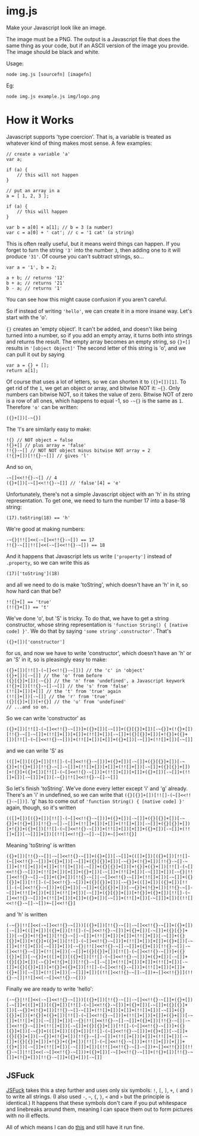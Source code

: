 img.js
======

Make your Javascript look like an image.

The image must be a PNG. The output is a Javascript file that does the same thing as your code, but if an ASCII version of the image you provide. The image should be black and white.

Usage:

    node img.js [sourcefn] [imagefn]

Eg:

    node img.js example.js img/logo.png

How it Works
============

Javascript supports 'type coercion'. That is, a variable is treated as whatever kind of thing makes most sense. A few examples:

    // create a variable 'a'
    var a;
    
    if (a) {
        // this will not happen
    }
    
    // put an array in a
    a = [ 1, 2, 3 ];
    
    if (a) {
        // this will happen
    }
    
    var b = a[0] + a[1]; // b = 3 (a number)
    var c = a[0] + ' cat'; // c = '1 cat' (a string)

This is often really useful, but it means weird things can happen. If you forget to turn the string `'3'` into the number `3`, then adding one to it will produce `'31'`. Of course you can't subtract strings, so...

    var a = '1', b = 2;
    
    a + b; // returns '12'
    b + a; // returns '21'
    b - a; // returns '1'

You can see how this might cause confusion if you aren't careful.

So if instead of writing `'hello'`, we can create it in a more insane way. Let's start with the 'o'.

`{}` creates an 'empty object'. It can't be added, and doesn't like being turned into a number, so if you add an empty array, it turns both into strings and returns the result. The empty array becomes an empty string, so `{}+[]` results in `'[object Object]'` The second letter of this string is 'o', and we can pull it out by saying

    var a = {} + [];
    return a[1];

Of course that uses a lot of letters, so we can shorten it to `({}+[])[1]`. To get rid of the `1`, we get an object or array, and bitwise NOT it: `~{}`. Only numbers can bitwise NOT, so it takes the value of zero. Bitwise NOT of zero is a row of all ones, which happens to equal -1, so `-~{}` is the same as `1`. Therefore `'o'` can be written:

    ({}+[])[-~{}]

The 'l's are similarly easy to make:

    !{} // NOT object = false
    !{}+[] // plus array = 'false'
    !!{}-~[] // NOT NOT object minus bitwise NOT array = 2
    (!{}+[])[!!{}-~[]] // gives 'l'

And so on,

    -~[]<<!!{}-~[] // 4
    ({}+[])[-~[]<<!!{}-~[]] // 'false'[4] = 'e'

Unfortunately, there's not a simple Javascript object with an 'h' in its string representation. To get one, we need to turn the number 17 into a base-18 string:

    (17).toString(18) == 'h'

We're good at making numbers:

    -~{}|!![]<<(-~[]<<!!{}-~[]) == 17
    !!{}-~[]|!![]<<(-~[]<<!!{}-~[]) == 18

And it happens that Javascript lets us write `['property']` instead of `.property`, so we can write this as

    (17)['toString'](18)

and all we need to do is make 'toString', which doesn't have an 'h' in it, so how hard can that be?

    !!{}+[] == 'true'
    (!!{}+[]) == 't'

We've done 'o', but 'S' is tricky. To do that, we have to get a string constructor, whose string representation is `'function String() { [native code] }'`. We do that by saying `'some string'.constructor'`. That's

    ({}+[])['constructor']

for us, and now we have to write 'constructor', which doesn't have an 'h' or an 'S' in it, so is pleasingly easy to make:

    ({}+[])[!![]-(~[]<<!!{}-~[])] // the 'c' in 'object'
    ({}+[])[-~[]] // the 'o' from before
    ({}[{}]+[])[-~{}] // the 'n' from 'undefined', a Javascript keywork
    (!{}+[])[!!{}-~[]-~[]] // the 's' from 'false'
    (!![]+[])[+[]] // the 't' from 'true' again
    (!![]+[])[-~[]] // the 'r' from 'true'
    ({}[{}]+[])[+!{}] // the 'u' from 'undefined'
    // ...and so on.

So we can write 'constructor' as

    ({}+[])[!![]-(~[]<<!!{}-~[])]+({}+[])[-~[]]+({}[{}]+[])[-~{}]+(!{}+[])[!!{}-~[]-~[]]+(!![]+[])[+[]]+(!![]+[])[-~[]]+({}[{}]+[])[+!{}]+({}+[])[!![]-(~[]<<!!{}-~[])]+(!![]+[])[+[]]+({}+[])[-~[]]+(!![]+[])[-~[]]

and we can write 'S' as

    (([]+[])[({}+[])[!![]-(~[]<<!!{}-~[])]+({}+[])[-~[]]+({}[{}]+[])[-~{}]+(!{}+[])[!!{}-~[]-~[]]+(!![]+[])[+[]]+(!![]+[])[-~[]]+({}[{}]+[])[+!{}]+({}+[])[!![]-(~[]<<!!{}-~[])]+(!![]+[])[+[]]+({}+[])[-~[]]+(!![]+[])[-~[]]]+[])[-~{}|!![]<<!!{}-~[]-~[]]

So let's finish 'toString'. We've done every letter except 'i' and 'g' already. There's an 'i' in undefined, so we can write that `({}[{}]+[])[!![]-(~[]<<!!{}-~[])]`. 'g' has to come out of `'function String() { [native code] }'` again, though, so it's written

    (([]+[])[({}+[])[!![]-(~[]<<!!{}-~[])]+({}+[])[-~[]]+({}[{}]+[])[-~{}]+(!{}+[])[!!{}-~[]-~[]]+(!![]+[])[+[]]+(!![]+[])[-~[]]+({}[{}]+[])[+!{}]+({}+[])[!![]-(~[]<<!!{}-~[])]+(!![]+[])[+[]]+({}+[])[-~[]]+(!![]+[])[-~[]]]+[])[(!![]<<!!{}-~[]-~[])+~[]<<!!{}]

Meaning 'toString' is written

    ({}+[])[!!{}-~[]|-~[]<<!!{}-~[]]+({}+[])[-~[]]+(([]+[])[({}+[])[!![]-(~[]<<!!{}-~[])]+({}+[])[-~[]]+({}[{}]+[])[-~{}]+(!{}+[])[!!{}-~[]-~[]]+(!![]+[])[+[]]+(!![]+[])[-~[]]+({}[{}]+[])[+!{}]+({}+[])[!![]-(~[]<<!!{}-~[])]+(!![]+[])[+[]]+({}+[])[-~[]]+(!![]+[])[-~[]]]+[])[-~{}|!![]<<!!{}-~[]-~[]]+({}+[])[!!{}-~[]|-~[]<<!!{}-~[]]+(!![]+[])[-~[]]+({}[{}]+[])[!![]-(~[]<<!!{}-~[])]+({}[{}]+[])[-~{}]+(([]+[])[({}+[])[!![]-(~[]<<!!{}-~[])]+({}+[])[-~[]]+({}[{}]+[])[-~{}]+(!{}+[])[!!{}-~[]-~[]]+(!![]+[])[+[]]+(!![]+[])[-~[]]+({}[{}]+[])[+!{}]+({}+[])[!![]-(~[]<<!!{}-~[])]+(!![]+[])[+[]]+({}+[])[-~[]]+(!![]+[])[-~[]]]+[])[(!![]<<!!{}-~[]-~[])+~[]<<!!{}]

and 'h' is written

    (-~{}|!![]<<(-~[]<<!!{}-~[]))[({}+[])[!!{}-~[]|-~[]<<!!{}-~[]]+({}+[])[-~[]]+(([]+[])[({}+[])[!![]-(~[]<<!!{}-~[])]+({}+[])[-~[]]+({}[{}]+[])[-~{}]+(!{}+[])[!!{}-~[]-~[]]+(!![]+[])[+[]]+(!![]+[])[-~[]]+({}[{}]+[])[+!{}]+({}+[])[!![]-(~[]<<!!{}-~[])]+(!![]+[])[+[]]+({}+[])[-~[]]+(!![]+[])[-~[]]]+[])[-~{}|!![]<<!!{}-~[]-~[]]+({}+[])[!!{}-~[]|-~[]<<!!{}-~[]]+(!![]+[])[-~[]]+({}[{}]+[])[!![]-(~[]<<!!{}-~[])]+({}[{}]+[])[-~{}]+(([]+[])[({}+[])[!![]-(~[]<<!!{}-~[])]+({}+[])[-~[]]+({}[{}]+[])[-~{}]+(!{}+[])[!!{}-~[]-~[]]+(!![]+[])[+[]]+(!![]+[])[-~[]]+({}[{}]+[])[+!{}]+({}+[])[!![]-(~[]<<!!{}-~[])]+(!![]+[])[+[]]+({}+[])[-~[]]+(!![]+[])[-~[]]]+[])[(!![]<<!!{}-~[]-~[])+~[]<<!!{}]](!!{}-~[]|!![]<<(-~[]<<!!{}-~[]))

Finally we are ready to write 'hello':

    (-~{}|!![]<<(-~[]<<!!{}-~[]))[({}+[])[!!{}-~[]|-~[]<<!!{}-~[]]+({}+[])[-~[]]+(([]+[])[({}+[])[!![]-(~[]<<!!{}-~[])]+({}+[])[-~[]]+({}[{}]+[])[-~{}]+(!{}+[])[!!{}-~[]-~[]]+(!![]+[])[+[]]+(!![]+[])[-~[]]+({}[{}]+[])[+!{}]+({}+[])[!![]-(~[]<<!!{}-~[])]+(!![]+[])[+[]]+({}+[])[-~[]]+(!![]+[])[-~[]]]+[])[-~{}|!![]<<!!{}-~[]-~[]]+({}+[])[!!{}-~[]|-~[]<<!!{}-~[]]+(!![]+[])[-~[]]+({}[{}]+[])[!![]-(~[]<<!!{}-~[])]+({}[{}]+[])[-~{}]+(([]+[])[({}+[])[!![]-(~[]<<!!{}-~[])]+({}+[])[-~[]]+({}[{}]+[])[-~{}]+(!{}+[])[!!{}-~[]-~[]]+(!![]+[])[+[]]+(!![]+[])[-~[]]+({}[{}]+[])[+!{}]+({}+[])[!![]-(~[]<<!!{}-~[])]+(!![]+[])[+[]]+({}+[])[-~[]]+(!![]+[])[-~[]]]+[])[(!![]<<!!{}-~[]-~[])+~[]<<!!{}]](!!{}-~[]|!![]<<(-~[]<<!!{}-~[]))+({}+[])[-~[]<<!!{}-~[]]+(!{}+[])[!!{}-~[]]+(!{}+[])[!!{}-~[]]+({}+[])[-~[]]

## JSFuck

[JSFuck](https://github.com/aemkei/jsfuck) takes this a step further and uses only six symbols: `!`, `[`, `]`, `+`, `(` and `)` to write all strings. (I also used `-`, `~`, `{`, `}`, `<` and `>` but the principle is identical.) It happens that these symbols don't care if you put whitespace and linebreaks around them, meaning I can space them out to form pictures with no ill effects.

All of which means I can do [this](https://github.com/andrew-t/FallingBlocks/blob/face/js/main.js) and still have it run fine.
